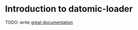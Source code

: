 # Introduction to datomic-loader

TODO: write [great documentation](http://jacobian.org/writing/what-to-write/)
